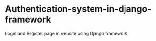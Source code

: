 # Authentication-system-in-django-framework
Login and Register page in website using Django framework

